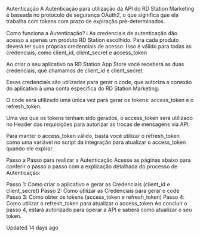 Autenticação
A Autenticação para utilização da API do RD Station Marketing é baseada no protocolo de segurança OAuth2, o que significa que ela trabalha com tokens com prazo de expiração pré-determinados.

Como funciona a Autenticação?
ℹ️
As credenciais de autenticação dão acesso a apenas um produto RD Station escolhido. Para cada produto deverá ter suas próprias credenciais de acesso. Isso é válido para todas as credenciais, como client_id, client_secret e access_token

Ao criar o seu aplicativo na RD Station App Store você receberá as duas credenciais, que chamamos de client_id e client_secret.

Essas credenciais são utilizadas para gerar o code, que autoriza a conexão do aplicativo à uma conta específica do RD Station Marketing.

O code será utilizado uma única vez para gerar os tokens: access_token e o refresh_token.

Uma vez que os tokens tenham sido gerados, o access_token será utilizado no Header das requisições para autorizar as trocas de mensagens via API.

Para manter o access_token válido, basta você utilizar o refresh_token como uma variável no script da integração para atualizar o access_token quando ele expirar.

Passo a Passo para realizar a Autenticação
Acesse as páginas abaixo para conferir o passo a passo com a explicação detalhada do processo de Autenticação:

Passo 1: Como criar o aplicativo e gerar as Credenciais (client_id e client_secret)
Passo 2: Como utilizar as Credenciais para gerar o code
Passo 3: Como obter os tokens (access_token e refresh_token)
Passo 4: Como utilizar o refresh_token para atualizar o access_token
Ao concluir o passo 4, estará autorizado para operar a API e saberá como atualizar o seu token.

Updated 14 days ago